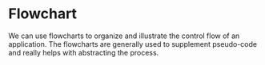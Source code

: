 # Flowchart

We can use flowcharts to organize and illustrate the control flow of an application.
The flowcharts are generally used to supplement pseudo-code and really helps with abstracting the process.
